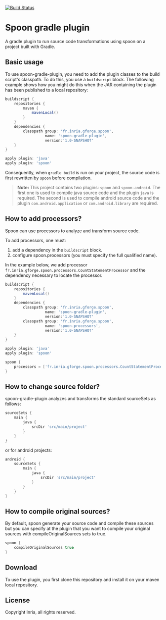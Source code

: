 [![Build Status](https://travis-ci.org/SpoonLabs/spoon-gradle-plugin.svg?branch=master)](https://travis-ci.org/SpoonLabs/spoon-gradle-plugin)

# Spoon gradle plugin

A gradle plugin to run source code transformations using spoon on a project built with Gradle.

## Basic usage

To use spoon-gradle-plugin, you need to add the plugin classes to the build script's classpath. To do this, you use a `buildscript` block. The following example shows how you might do this when the JAR containing the plugin has been published to a local repository:

```groovy
buildscript {
    repositories {
        maven {
            mavenLocal()
        }
    }
    dependencies {
        classpath group: 'fr.inria.gforge.spoon', 
		          name: 'spoon-gradle-plugin', 
		          version:'1.0-SNAPSHOT'
    }
}

apply plugin: 'java'
apply plugin: 'spoon'
```

Consequently, when `gradle build` is run on your project, the source code is first rewritten by `spoon` before compilation.

> **Note:** This project contains two plugins: `spoon` and `spoon-android`. The first one is used to compile java source code and the plugin `java` is required. The second is used to compile android source code and the plugin `com.android.application` or `com.android.library` are required.

## How to add processors?

Spoon can use processors to analyze and transform source code.

To add processors, one must:

1. add a dependency  in the `buildscript` block. 
2. configure spoon.processors (you must specify the full qualified name).

In the example below, we add processor `fr.inria.gforge.spoon.processors.CountStatementProcessor` and the dependency necessary to locate the processor.

```groovy
buildscript {
    repositories {
        mavenLocal()
    }
    dependencies {
        classpath group: 'fr.inria.gforge.spoon', 
			      name: 'spoon-gradle-plugin', 
			      version:'1.0-SNAPSHOT'
        classpath group: 'fr.inria.gforge.spoon', 
			      name: 'spoon-processors', 
			      version:'1.0-SNAPSHOT'
    }
}

apply plugin: 'java'
apply plugin: 'spoon'

spoon {
    processors = ['fr.inria.gforge.spoon.processors.CountStatementProcessor']
}

```

## How to change source folder?

spoon-gradle-plugin analyzes and transforms the standard sourceSets as follows:

```groovy
sourceSets {
    main {
        java {
            srcDir 'src/main/project'
        }
    }
}
```

or for android projects:

```groovy
android {
	sourceSets {
		main {
			java {
				srcDir 'src/main/project'
			}
		}
	}
}
```

## How to compile original sources?

By default, spoon generate your source code and compile these sources but you can specify at the plugin that you want to compile your original sources with compileOriginalSources sets to true.

```groovy
spoon {
	compileOriginalSources true
}
```

## Download

To use the plugin, you first clone this repository and install it on your maven local repository.

## License

Copyright Inria, all rights reserved.